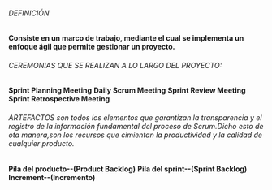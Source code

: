 ###### DEFINICIÓN
**Consiste en un marco de trabajo, mediante el cual se implementa un enfoque ágil que permite gestionar un proyecto.**
###### CEREMONIAS QUE SE REALIZAN A LO LARGO DEL PROYECTO:
**Sprint Planning Meeting**
**Daily Scrum Meeting**
**Sprint Review Meeting**
**Sprint Retrospective Meeting**
###### ARTEFACTOS son todos los elementos que garantizan la transparencia y el registro de la información fundamental del proceso de Scrum.Dicho esto de ota manera,son los recursos que cimientan la productividad y la calidad de cualquier producto.
**Pila del producto--(Product Backlog)**
**Pila del sprint--(Sprint Backlog)**
**Increment--(Incremento)**
